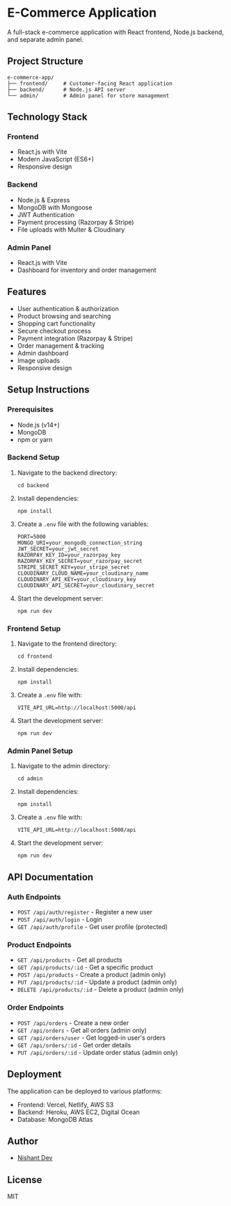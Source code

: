 # E-Commerce Application

A full-stack e-commerce application with React frontend, Node.js backend, and separate admin panel.

## Project Structure

```
e-commerce-app/
├── frontend/     # Customer-facing React application
├── backend/      # Node.js API server
└── admin/        # Admin panel for store management
```

## Technology Stack

### Frontend

- React.js with Vite
- Modern JavaScript (ES6+)
- Responsive design

### Backend

- Node.js & Express
- MongoDB with Mongoose
- JWT Authentication
- Payment processing (Razorpay & Stripe)
- File uploads with Multer & Cloudinary

### Admin Panel

- React.js with Vite
- Dashboard for inventory and order management

## Features

- User authentication & authorization
- Product browsing and searching
- Shopping cart functionality
- Secure checkout process
- Payment integration (Razorpay & Stripe)
- Order management & tracking
- Admin dashboard
- Image uploads
- Responsive design

## Setup Instructions

### Prerequisites

- Node.js (v14+)
- MongoDB
- npm or yarn

### Backend Setup

1. Navigate to the backend directory:
   ```
   cd backend
   ```
2. Install dependencies:
   ```
   npm install
   ```
3. Create a `.env` file with the following variables:
   ```
   PORT=5000
   MONGO_URI=your_mongodb_connection_string
   JWT_SECRET=your_jwt_secret
   RAZORPAY_KEY_ID=your_razorpay_key
   RAZORPAY_KEY_SECRET=your_razorpay_secret
   STRIPE_SECRET_KEY=your_stripe_secret
   CLOUDINARY_CLOUD_NAME=your_cloudinary_name
   CLOUDINARY_API_KEY=your_cloudinary_key
   CLOUDINARY_API_SECRET=your_cloudinary_secret
   ```
4. Start the development server:
   ```
   npm run dev
   ```

### Frontend Setup

1. Navigate to the frontend directory:
   ```
   cd frontend
   ```
2. Install dependencies:
   ```
   npm install
   ```
3. Create a `.env` file with:
   ```
   VITE_API_URL=http://localhost:5000/api
   ```
4. Start the development server:
   ```
   npm run dev
   ```

### Admin Panel Setup

1. Navigate to the admin directory:
   ```
   cd admin
   ```
2. Install dependencies:
   ```
   npm install
   ```
3. Create a `.env` file with:
   ```
   VITE_API_URL=http://localhost:5000/api
   ```
4. Start the development server:
   ```
   npm run dev
   ```

## API Documentation

### Auth Endpoints

- `POST /api/auth/register` - Register a new user
- `POST /api/auth/login` - Login
- `GET /api/auth/profile` - Get user profile (protected)

### Product Endpoints

- `GET /api/products` - Get all products
- `GET /api/products/:id` - Get a specific product
- `POST /api/products` - Create a product (admin only)
- `PUT /api/products/:id` - Update a product (admin only)
- `DELETE /api/products/:id` - Delete a product (admin only)

### Order Endpoints

- `POST /api/orders` - Create a new order
- `GET /api/orders` - Get all orders (admin only)
- `GET /api/orders/user` - Get logged-in user's orders
- `GET /api/orders/:id` - Get order details
- `PUT /api/orders/:id` - Update order status (admin only)

## Deployment

The application can be deployed to various platforms:

- Frontend: Vercel, Netlify, AWS S3
- Backend: Heroku, AWS EC2, Digital Ocean
- Database: MongoDB Atlas

## Author

- [Nishant Dev](https://github.com/n1shan1)

## License

MIT
